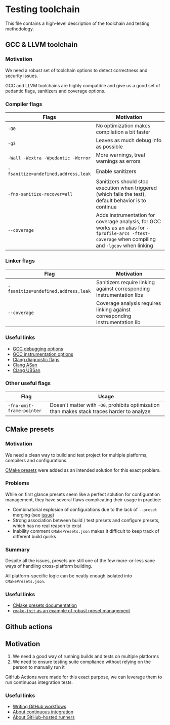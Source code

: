 # Testing toolchain

This file contains a high-level description of the toolchain and testing methodology.

## GCC & LLVM toolchain

### Motivation

We need a robust set of toolchain options to detect correctness and security issues.

GCC and LLVM toolchains are highly compatible and give us a good set of pedantic flags, sanitizers and coverage options.

### Compiler flags

| Flags                               | Motivation                                                   |
| ----------------------------------- | ------------------------------------------------------------ |
| `-O0`                               | No optimization makes compilation a bit faster               |
| `-g3`                               | Leaves as much debug info as possible                        |
| `-Wall -Wextra -Wpedantic -Werror`  | More warnings, treat warnings as errors                      |
| `-fsanitize=undefined,address,leak` | Enable sanitizers                                            |
| `-fno-sanitize-recover=all`         | Sanitizers should stop execution when  triggered  (which fails the test), default behavior is to continue |
| `--coverage`                        | Adds instrumentation for coverage analysis, for GCC works as an alias for `-fprofile-arcs -ftest-coverage` when compiling and `-lgcov` when linking |

### Linker flags

| Flag                                | Motivation                                                   |
| ----------------------------------- | ------------------------------------------------------------ |
| `-fsanitize=undefined,address,leak` | Sanitizers require linking against corresponding instrumentation libs |
| `--coverage`                        | Coverage analysis requires linking against corresponding instrumentation lib |

### Useful links

- [GCC debugging options](https://gcc.gnu.org/onlinedocs/gcc/Debugging-Options.html)
- [GCC instrumentation options](https://gcc.gnu.org/onlinedocs/gcc/Instrumentation-Options.html)
- [Clang diagnostic flags](https://clang.llvm.org/docs/DiagnosticsReference.html)
- [Clang ASan](https://clang.llvm.org/docs/AddressSanitizer.html)
- [Clang UBSan](https://clang.llvm.org/docs/UndefinedBehaviorSanitizer.html)

### Other useful flags

| Flag                      | Usage                                                        |
| ------------------------- | ------------------------------------------------------------ |
| `-fno-omit-frame-pointer` | Doesn't matter with `-O0`, prohibits optimization than makes stack traces harder to analyze |

## CMake presets

### Motivation

We need a clean way to build and test project for multiple platforms, compilers and configurations.

[CMake presets](https://cmake.org/cmake/help/latest/manual/cmake-presets.7.html) were added as an intended solution for this exact problem.

### Problems

While on first glance presets seem like a perfect solution for configuration management, they have several flaws complicating their usage in practice:

- Combinatorial explosion of configurations due to the lack of `--preset` merging (see [issue](https://gitlab.kitware.com/cmake/cmake/-/issues/22538))
- Strong association between build / test presets and configure presets, which has no real reason to exist
- Inability comment `CMakePresets.json` makes it difficult to keep track of different build quirks

### Summary

Despite all the issues, presets are still one of the few more-or-less sane ways of handling cross-platform building.

All platform-specific logic can be neatly enough isolated into `CMakePresets.json`.

### Useful links

- [CMake presets documentation](https://cmake.org/cmake/help/latest/manual/cmake-presets.7.html)
- [`cmake-init` as an example of robust preset management](https://github.com/friendlyanon/cmake-init)

## Github actions

## Motivation

1. We need a good way of running builds and tests on multiple platforms
2. We need to ensure  testing suite compliance without relying on the person to manually run it

GitHub Actions were made for this exact purpose, we can leverage them to run continuous integration tests.

### Useful links

- [Writing GitHub workflows](https://docs.github.com/en/actions/writing-workflows)
- [About continuous integration](https://docs.github.com/en/actions/about-github-actions/about-continuous-integration-with-github-actions)
- [About GitHub-hosted runners](https://docs.github.com/en/actions/using-github-hosted-runners/using-github-hosted-runners/about-github-hosted-runners)

